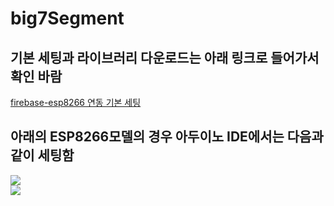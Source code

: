 # big7Segment

## 기본 세팅과 라이브러리 다운로드는 아래 링크로 들어가서 확인 바람  
[firebase-esp8266 연동 기본 세팅](https://github.com/mtinet/Firebase-Arduino/tree/master/Arduino%20Project)  


## 아래의 ESP8266모델의 경우 아두이노 IDE에서는 다음과 같이 세팅함  
![](https://www.xcluma.com/image/cache/catalog/products/BE-01-0228-800x800.JPG)  
![](https://github.com/mtinet/big7SegmentAtArduinoAndFirebase/blob/master/image/firebaseSetting.png?raw=true)  

